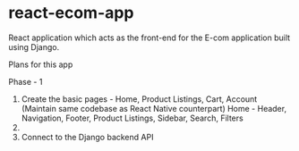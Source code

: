 # react-ecom-app

React application which acts as the front-end for the E-com application built using Django.

Plans for this app

Phase - 1

1. Create the basic pages - Home, Product Listings, Cart, Account (Maintain same codebase as React Native counterpart)
   Home - Header, Navigation, Footer, Product Listings, Sidebar, Search, Filters
2.
3. Connect to the Django backend API
